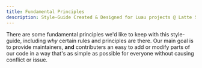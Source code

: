 ```yaml
---
title: Fundamental Principles
description: Style-Guide Created & Designed for Luau projects @ Latte Softworks
---
```


There are some fundamental principles we'd like to keep with this style-guide, including *why* certain rules and principles are there. Our main goal is to provide maintainers, **and** contributers an easy to add or modify parts of our code in a way that's as simple as possible for everyone without causing conflict or issue.
